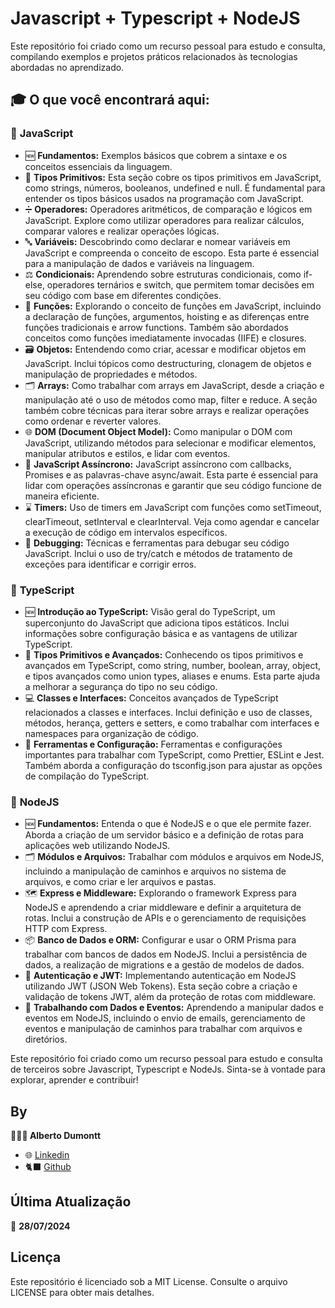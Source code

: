 # Javascript + Typescript + NodeJS

Este repositório foi criado como um recurso pessoal para estudo e consulta, compilando exemplos e projetos práticos relacionados às tecnologias abordadas no aprendizado.

## 🎓 **O que você encontrará aqui:**

### 📜 **JavaScript**
- 🆕 **Fundamentos:** Exemplos básicos que cobrem a sintaxe e os conceitos essenciais da linguagem.
- 🗿 **Tipos Primitivos:** Esta seção cobre os tipos primitivos em JavaScript, como strings, números, booleanos, undefined e null. É fundamental para entender os tipos básicos usados na programação com JavaScript.
- ➗ **Operadores:** Operadores aritméticos, de comparação e lógicos em JavaScript. Explore como utilizar operadores para realizar cálculos, comparar valores e realizar operações lógicas.
- 🔤 **Variáveis:** Descobrindo como declarar e nomear variáveis em JavaScript e compreenda o conceito de escopo. Esta parte é essencial para a manipulação de dados e variáveis na linguagem.
- ⚖️ **Condicionais:** Aprendendo sobre estruturas condicionais, como if-else, operadores ternários e switch, que permitem tomar decisões em seu código com base em diferentes condições.
- 🔧 **Funções:** Explorando o conceito de funções em JavaScript, incluindo a declaração de funções, argumentos, hoisting e as diferenças entre funções tradicionais e arrow functions. Também são abordados conceitos como funções imediatamente invocadas (IIFE) e closures.
- 🗃️ **Objetos:** Entendendo como criar, acessar e modificar objetos em JavaScript. Inclui tópicos como destructuring, clonagem de objetos e manipulação de propriedades e métodos.
- 🗂️ **Arrays:** Como trabalhar com arrays em JavaScript, desde a criação e manipulação até o uso de métodos como map, filter e reduce. A seção também cobre técnicas para iterar sobre arrays e realizar operações como ordenar e reverter valores.
- 🌐 **DOM (Document Object Model):** Como manipular o DOM com JavaScript, utilizando métodos para selecionar e modificar elementos, manipular atributos e estilos, e lidar com eventos.
- 🚦 **JavaScript Assíncrono:** JavaScript assíncrono com callbacks, Promises e as palavras-chave async/await. Esta parte é essencial para lidar com operações assíncronas e garantir que seu código funcione de maneira eficiente.
- ⌛ **Timers:** Uso de timers em JavaScript com funções como setTimeout, clearTimeout, setInterval e clearInterval. Veja como agendar e cancelar a execução de código em intervalos específicos.
- 🤯 **Debugging:** Técnicas e ferramentas para debugar seu código JavaScript. Inclui o uso de try/catch e métodos de tratamento de exceções para identificar e corrigir erros.

### 🧩 **TypeScript**
- 🆕 **Introdução ao TypeScript:** Visão geral do TypeScript, um superconjunto do JavaScript que adiciona tipos estáticos. Inclui informações sobre configuração básica e as vantagens de utilizar TypeScript.
- 🗿 **Tipos Primitivos e Avançados:** Conhecendo os tipos primitivos e avançados em TypeScript, como string, number, boolean, array, object, e tipos avançados como union types, aliases e enums. Esta parte ajuda a melhorar a segurança do tipo no seu código.
- 💻 **Classes e Interfaces:** Conceitos avançados de TypeScript relacionados a classes e interfaces. Inclui definição e uso de classes, métodos, herança, getters e setters, e como trabalhar com interfaces e namespaces para organização de código.
- 🥸 **Ferramentas e Configuração:** Ferramentas e configurações importantes para trabalhar com TypeScript, como Prettier, ESLint e Jest. Também aborda a configuração do tsconfig.json para ajustar as opções de compilação do TypeScript.

### 🔧 **NodeJS**
- 🆕 **Fundamentos:** Entenda o que é NodeJS e o que ele permite fazer. Aborda a criação de um servidor básico e a definição de rotas para aplicações web utilizando NodeJS.
- 🗂️ **Módulos e Arquivos:** Trabalhar com módulos e arquivos em NodeJS, incluindo a manipulação de caminhos e arquivos no sistema de arquivos, e como criar e ler arquivos e pastas.
- 🗺️ **Express e Middleware:** Explorando o framework Express para NodeJS e aprendendo a criar middleware e definir a arquitetura de rotas. Inclui a construção de APIs e o gerenciamento de requisições HTTP com Express.
- 📦 **Banco de Dados e ORM:** Configurar e usar o ORM Prisma para trabalhar com bancos de dados em NodeJS. Inclui a persistência de dados, a realização de migrations e a gestão de modelos de dados.
- 🔐 **Autenticação e JWT:** Implementando autenticação em NodeJS utilizando JWT (JSON Web Tokens). Esta seção cobre a criação e validação de tokens JWT, além da proteção de rotas com middleware.
- 🎲 **Trabalhando com Dados e Eventos:** Aprendendo a manipular dados e eventos em NodeJS, incluindo o envio de emails, gerenciamento de eventos e manipulação de caminhos para trabalhar com arquivos e diretórios.

Este repositório foi criado como um recurso pessoal para estudo e consulta de terceiros sobre Javascript, Typescript e NodeJs. Sinta-se à vontade para explorar, aprender e contribuir!

## By

**👨🏾‍💻 Alberto Dumontt**  
- 🌐 [Linkedin](https://www.linkedin.com/in/alberto-sdumontt/)  
- 🐈‍⬛ [Github](https://github.com/AlbertoDumonttDev)  

## Última Atualização

📆 **28/07/2024**

## Licença

Este repositório é licenciado sob a MIT License. Consulte o arquivo LICENSE para obter mais detalhes.
